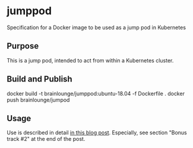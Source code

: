 # jumppod
Specification for a Docker image to be used as a jump pod in Kubernetes

## Purpose

This is a jump pod, intended to act from within a Kubernetes cluster.

## Build and Publish

docker build -t brainlounge/jumppod:ubuntu-18.04 -f Dockerfile .
docker push brainlounge/jumpod

## Usage

Use is described in detail [in this blog post](https://blog.brainlounge.de/memoryleaks/how-to-deploy-a-jump-pod-on-kubernetes/).
Especially, see section "Bonus track #2" at the end of the post.
